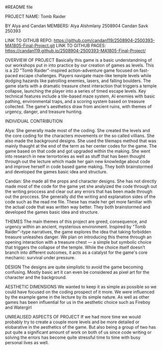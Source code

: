 #README file


PROJECT NAME: Tomb Raider

BY Alya and Candan
MEMBERS: Alya Alshmlany 2508904
        Candan Savk 250393

LINK TO GITHUB REPO: https://github.com/candan119/2508904-2500393-MA1805-Final-Project.git 
LINK TO GITHUB PAGES: https://candan119.github.io/2508904-2500393-MA1805-Final-Project/ 

OVERVIEW OF PROJECT
Basically this game is a basic understandning of our workshops put in into practice by our creation of games as levels. This is a 2D "Tomb Raider"-inspired action-adventure game focused on fast-paced escape challenges. Players navigate maze-like temple levels while dodging hazards like patrolling enemies, lasers, and falling boulders. The game starts with a dramatic treasure chest interaction that triggers a temple collapse, launching the player into a series of timed escape levels. Key technical features include a tile-based maze system, AI enemies with basic pathing, environmental traps, and a scoring system based on treasure collected. The game's aesthetics draw from ancient ruins, with themes of urgency, danger, and treasure hunting.

INDIVIDUAL CONTRIBUTION

Alya: She generally made most of the coding. She created the levels and the core coding for the characters movements or the so called villians. She also made the background designs. She used the tilemaps method that was mainly thaught at the end of the term as her center codes for the game. The game based on that code and got upgraded within the making. She went into research in new terrortories as well as stuff that has been thought through out the lecture which made her gain new knowledge about code and improve herself in code based game making. They both brainstormed and developed the games basic idea and structure.  

Candan: She made all the props and character designs. She has not directly made most of the code for the game yet she analyized the code through out the writing proccess and clear out any errors that has been made through out the proccess. She generally did the writing and explanation sides of the code such as the read me file. These has made her get more familiar with the actual code that was written way better. They both brainstormed and developed the games basic idea and structure.   

THEMES
The main themes of this project are greed, consequence, and urgency within an ancient, mysterious environment. Inspired by "Tomb Raider"-type narratives, the game explores the idea that taking forbidden treasure unleashes danger. We plan on introducing this theme through an opening interaction with a treasure chest — a simple but symbolic choice that triggers the collapse of the temple. While the choice itself doesn’t branch into different outcomes, it acts as a catalyst for the game's core mechanic: survival under pressure.

DESIGN
The designs are quite simplistic to avoid the game becoming confusing. Mostly basic art it can even be considered as pixel art for the character and the background. 


AESTHETIC DIMENSIONS
We wanted to keep it as simple as possible so we could have focused on the coding prospect of it more. We were influenced by the example game in the lecture by its simple nature. As well as other games has been influential for us in the aesthetic choice such as Fireboy and Watergirl

UNREALISED ASPECTS OF PROJECT
If we had more time we would probably try to create a couple more levels and be more detailed or elobarative in the aesthetics of the game. But also being a group of two has put quite a significant amount of work on both of us since code writing or solving the errors has become quite stressful time to time with busy personal lives as well. 
